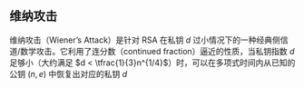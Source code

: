 ## 维纳攻击

维纳攻击（Wiener’s Attack）是针对 RSA 在私钥 $d$ 过小情况下的一种经典侧信道/数学攻击。它利用了连分数（continued fraction）逼近的性质，当私钥指数 $d$ 足够小（大约满足 $d < \tfrac{1}{3}n^{1/4}$）时，可以在多项式时间内从已知的公钥 $(n, e)$ 中恢复出对应的私钥 $d$

